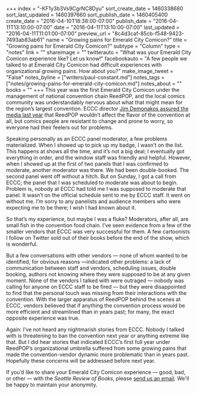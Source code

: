 +++
index = "-KF1y3b3Vs9CgrNC8Dyu"
sort_create_date = 1460338680
sort_last_updated = 1460397660
sort_publish_date = 1460405400
create_date = "2016-04-10T18:38:00-07:00"
publish_date = "2016-04-11T13:10:00-07:00"
date = "2016-04-11T13:10:00-07:00"
last_updated = "2016-04-11T11:01:00-07:00"
preview_url = "8c4d3caf-85cb-f548-9423-7493ab83ab61"
name = "Growing pains for Emerald City Comicon?"
title = "Growing pains for Emerald City Comicon?"
subtype = "Column"
type = "notes"
link = ""
shareimage = ""
twitterauto = "What was your Emerald City Comicon experience like? Let us know!"
facebookauto = "A few people we talked to at Emerald City Comicon had difficult experiences with organizational growing pains. How about you?"
make_image_tweet = "False"
notes_byline = ["writers/paul-constant.md"]
notes_tags = ["notes/growing-pains-for-emerald-city-comicon.md"]
notes_about = ""
books = ""
+++
This year was the first Emerald City Comicon under the management of national convention chain ReedPOP, and the local comics community was understandably nervous about what that might mean for the region’s largest convention. ECCC director [Jim Demonakos assured the media last year]( http://comicsalliance.com/emerald-city-comicon-reedpop-acquisitn-interview-demonakos-fensterman/) that ReedPOP  wouldn’t affect the flavor of the convention at all, but comics people are resistant to change and prone to worry, so everyone had their feelers out for problems.

Speaking personally as an ECCC panel moderator, a few problems materialized. When I showed up to pick up my badge, I wasn’t on the list. This happens at shows all the time, and it’s not a big deal; I eventually got everything in order, and the window staff was friendly and helpful. However, when I showed up at the first of two panels that I was confirmed to moderate, another moderator was there. We had been double-booked. The second panel went off without a hitch. But on Sunday, I got a call from ECCC; the panel that I was scheduled to moderate was about to begin. Problem is, nobody at ECCC had told me I was supposed to moderate that panel. It wasn’t on the official schedule sent to me by ECCC staff. It went on without me. I’m sorry to any panelists and audience members who were expecting me to be there; I wish I had known about it.

So that’s my experience, but maybe I was a fluke? Moderators, after all, are small fish in the convention food chain. I’ve seen evidence from a few of the smaller vendors that ECCC was very successful for them. A few cartoonists I follow on Twitter sold out of their books before the end of the show, which is wonderful.

But a few conversations with other vendors — none of whom wanted to be identified, for obvious reasons —indicated other problems: a lack of communication between staff and vendors, scheduling issues, double booking, authors not knowing where they were supposed to be at any given moment. None of the vendors I talked with were outraged — nobody was calling for anyone on ECCC staff to be fired — but they were disappointed to find that the personal touch was missing from their interactions with the convention. With the larger apparatus of ReedPOP behind the scenes at ECCC, vendors believed that if anything the convention process would be more efficient and streamlined than in years past; for many, the exact opposite experience was true.

Again: I’ve not heard any nightmarish stories from ECCC. Nobody I talked with is threatening to ban the convention next year or anything extreme like that. But I did hear stories that indicated ECCC’s first full year under ReedPOP’s organizational umbrella suffered from some growing pains that made the convention-vendor dynamic more problematic than in years past. Hopefully these concerns will be addressed before next year.

If you’d like to share your Emerald City Comicon experience — good, bad, or other — with the *Seattle Review of Books*, please [send us an email]( http://seattlereviewofbooks.com/about/). We'll be happy to maintain your anonymity.